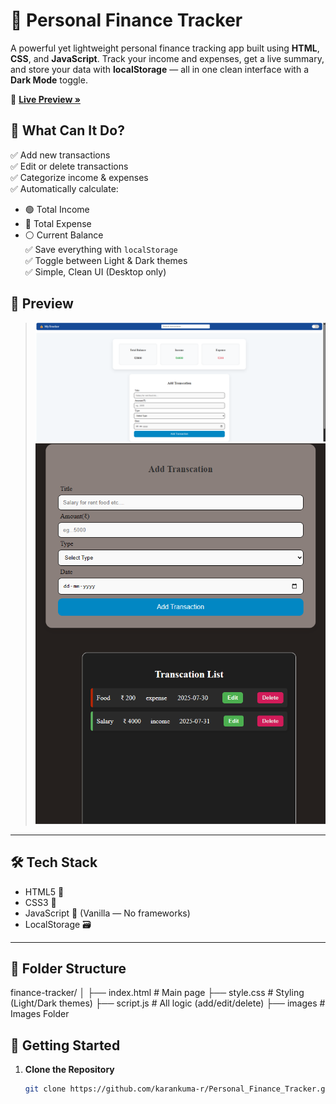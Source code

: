 # 💸 Personal Finance Tracker

A powerful yet lightweight personal finance tracking app built using **HTML**, **CSS**, and **JavaScript**. Track your income and expenses, get a live summary, and store your data with **localStorage** — all in one clean interface with a **Dark Mode** toggle.

🔗 **[Live Preview »](https://karankuma-r.github.io/Personal_Finance_Tracker/)**


## 🧠 What Can It Do?

✅ Add new transactions  
✅ Edit or delete transactions  
✅ Categorize income & expenses  
✅ Automatically calculate:
   - 🟢 Total Income
   - 🔴 Total Expense
   - ⚪ Current Balance  
✅ Save everything with `localStorage`  
✅ Toggle between Light & Dark themes  
✅ Simple, Clean UI (Desktop only)  

## 📸 Preview

> ![screenshot](images/Screenshot%202025-07-28%20054235.png)  
> ![screenshot](images/Screenshot%202025-07-28%20054307.png)  


---

## 🛠️ Tech Stack

- HTML5 🧱  
- CSS3 🎨  
- JavaScript 🧠 (Vanilla — No frameworks)  
- LocalStorage 🗃️  

---

## 📂 Folder Structure

finance-tracker/
│
├── index.html # Main page
├── style.css # Styling (Light/Dark themes)
├── script.js # All logic (add/edit/delete)
├── images # Images Folder


## 🚀 Getting Started

1. **Clone the Repository**
   ```bash
   git clone https://github.com/karankuma-r/Personal_Finance_Tracker.git
